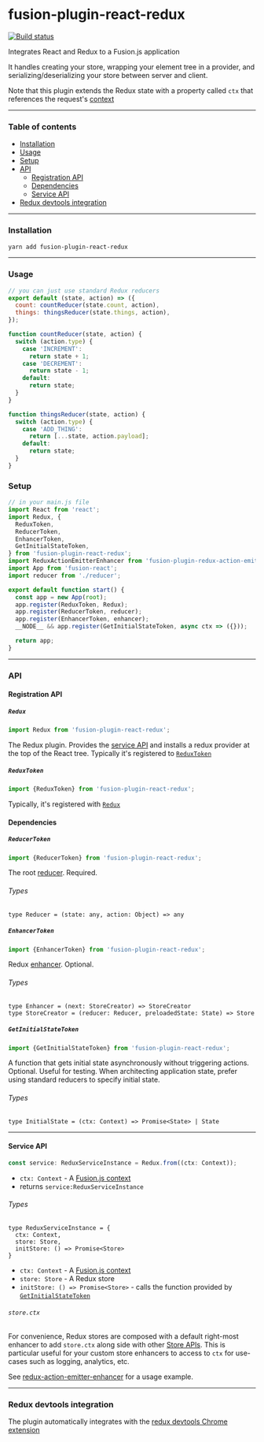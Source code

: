 # fusion-plugin-react-redux

[![Build status](https://badge.buildkite.com/4c8b6bc04b61175d66d26b54b1d88d52e24fecb1b537c54551.svg?branch=master)](https://buildkite.com/uberopensource/fusionjs)

Integrates React and Redux to a Fusion.js application

It handles creating your store, wrapping your element tree in a provider, and serializing/deserializing your store between server and client.

Note that this plugin extends the Redux state with a property called `ctx` that references the request's [context](https://github.com/fusionjs/fusionjs/tree/master/fusion-core#context)

---

### Table of contents

* [Installation](#installation)
* [Usage](#usage)
* [Setup](#setup)
* [API](#api)
  * [Registration API](#registration-api)
  * [Dependencies](#dependencies)
  * [Service API](#service-api)
* [Redux devtools integration](#redux-devtools-integration)

---

### Installation

```sh
yarn add fusion-plugin-react-redux
```

---

### Usage

```js
// you can just use standard Redux reducers
export default (state, action) => ({
  count: countReducer(state.count, action),
  things: thingsReducer(state.things, action),
});

function countReducer(state, action) {
  switch (action.type) {
    case 'INCREMENT':
      return state + 1;
    case 'DECREMENT':
      return state - 1;
    default:
      return state;
  }
}

function thingsReducer(state, action) {
  switch (action.type) {
    case 'ADD_THING':
      return [...state, action.payload];
    default:
      return state;
  }
}
```

### Setup

```js
// in your main.js file
import React from 'react';
import Redux, {
  ReduxToken,
  ReducerToken,
  EnhancerToken,
  GetInitialStateToken,
} from 'fusion-plugin-react-redux';
import ReduxActionEmitterEnhancer from 'fusion-plugin-redux-action-emitter-enhancer';
import App from 'fusion-react';
import reducer from './reducer';

export default function start() {
  const app = new App(root);
  app.register(ReduxToken, Redux);
  app.register(ReducerToken, reducer);
  app.register(EnhancerToken, enhancer);
  __NODE__ && app.register(GetInitialStateToken, async ctx => ({}));

  return app;
}
```

---

### API

#### Registration API

##### `Redux`

```js
import Redux from 'fusion-plugin-react-redux';
```

The Redux plugin. Provides the [service API](#service-api) and installs a redux provider at the top of the React tree. Typically it's registered to [`ReduxToken`](#reduxtoken)

##### `ReduxToken`

```js
import {ReduxToken} from 'fusion-plugin-react-redux';
```

Typically, it's registered with [`Redux`](#redux)

#### Dependencies

##### `ReducerToken`

```js
import {ReducerToken} from 'fusion-plugin-react-redux';
```

The root [reducer](https://github.com/reactjs/redux/blob/master/docs/Glossary.md#reducer). Required.

###### Types

```flow
type Reducer = (state: any, action: Object) => any
```

##### `EnhancerToken`

```js
import {EnhancerToken} from 'fusion-plugin-react-redux';
```

Redux [enhancer](https://github.com/reactjs/redux/blob/master/docs/Glossary.md#store-enhancer). Optional.

###### Types

```flow
type Enhancer = (next: StoreCreator) => StoreCreator
type StoreCreator = (reducer: Reducer, preloadedState: State) => Store
```

##### `GetInitialStateToken`

```js
import {GetInitialStateToken} from 'fusion-plugin-react-redux';
```

A function that gets initial state asynchronously without triggering actions. Optional. Useful for testing. When architecting application state, prefer using standard reducers to specify initial state.

###### Types

```flow
type InitialState = (ctx: Context) => Promise<State> | State
```

---

#### Service API

```js
const service: ReduxServiceInstance = Redux.from((ctx: Context));
```

* `ctx: Context` - A [Fusion.js context](https://github.com/fusionjs/fusionjs/tree/master/fusion-core#context)
* returns `service:ReduxServiceInstance`

###### Types

```flow
type ReduxServiceInstance = {
  ctx: Context,
  store: Store,
  initStore: () => Promise<Store>
}
```

* `ctx: Context` - A [Fusion.js context](https://github.com/fusionjs/fusionjs/tree/master/fusion-core#context)
* `store: Store` - A Redux store
* `initStore: () => Promise<Store>` - calls the function provided by [`GetInitialStateToken`](#getinitialstatetoken)

###### `store.ctx`

For convenience, Redux stores are composed with a default right-most enhancer to add `store.ctx` along side with other [Store APIs](https://github.com/reactjs/redux/blob/master/docs/api/Store.md).
This is particular useful for your custom store enhancers to access to `ctx` for use-cases such as logging, analytics, etc.

See [redux-action-emitter-enhancer](https://github.com/fusionjs/fusion-redux-action-emitter-enhancer/) for a usage example.

---

### Redux devtools integration

The plugin automatically integrates with the [redux devtools Chrome extension](https://github.com/zalmoxisus/redux-devtools-extension)
